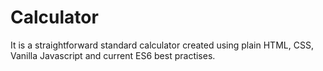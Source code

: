 # Calculator

It is a straightforward standard calculator created using plain HTML, CSS, Vanilla Javascript and current ES6 best practises.
